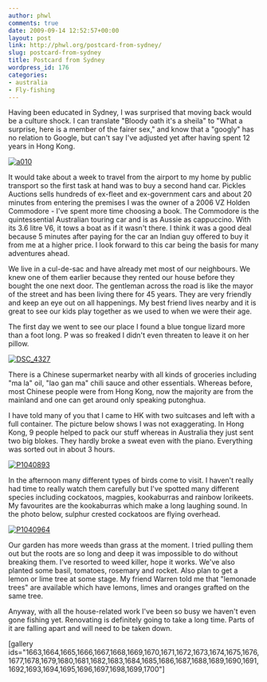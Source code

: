 ```yaml
---
author: phwl
comments: true
date: 2009-09-14 12:52:57+00:00
layout: post
link: http://phwl.org/postcard-from-sydney/
slug: postcard-from-sydney
title: Postcard from Sydney
wordpress_id: 176
categories:
- australia
- Fly-fishing
---
```


Having been educated in Sydney, I was surprised that moving back would be a culture shock. I can translate "Bloody oath it's a sheila" to "What a surprise, here is a member of the fairer sex," and know that a "googly" has no relation to Google, but can't say I've adjusted yet after having spent 12 years in Hong Kong.

[![a010](http://phwl.org/wp-content/uploads/2009/09/a010.jpg)](http://phwl.org/wp-content/uploads/2009/09/a010.jpg)

<!-- more -->

It would take about a week to travel from the airport to my home by public transport so the first task at hand was to buy a second hand car. Pickles Auctions sells hundreds of ex-fleet and ex-government cars and about 20 minutes from entering the premises I was the owner of a 2006 VZ Holden Commodore - I've spent more time choosing a book. The Commodore is the quintessential Australian touring car and is as Aussie as cappuccino. With its 3.6 litre V6, it tows a boat as if it wasn't there. I think it was a good deal because 5 minutes after paying for the car an Indian guy offered to buy it from me at a higher price. I look forward to this car being the basis for many adventures ahead.

We live in a cul-de-sac and have already met most of our neighbours. We knew one of them earlier because they rented our house before they bought the one next door. The gentleman across the road is like the mayor of the street and has been living there for 45 years. They are very friendly and keep an eye out on all happenings. My best friend lives nearby and it is great to see our kids play together as we used to when we were their age.

The first day we went to see our place I found a blue tongue lizard more than a foot long. P was so freaked I didn't even threaten to leave it on her pillow.

[![DSC_4327](http://www.phwl.org/wp-content/uploads/2009/09/3919513348_45d7ecf5cd_o.jpg)](http://www.phwl.org/wp-content/uploads/2009/09/3919513348_45d7ecf5cd_o.jpg)

There is a Chinese supermarket nearby with all kinds of groceries including "ma la" oil, "lao gan ma" chili sauce and other essentials. Whereas before, most Chinese people were from Hong Kong, now the majority are from the mainland and one can get around only speaking putonghua.

I have told many of you that I came to HK with two suitcases and left with a full container. The picture below shows I was not exaggerating. In Hong Kong, 9 people helped to pack our stuff whereas in Australia they just sent two big blokes. They hardly broke a sweat even with the piano. Everything was sorted out in about 3 hours.

[![P1040893](http://www.phwl.org/wp-content/uploads/2009/09/3918747533_01f5a0eae9_o.jpg)](http://www.phwl.org/wp-content/uploads/2009/09/3918747533_01f5a0eae9_o.jpg)

In the afternoon many different types of birds come to visit. I haven't really had time to really watch them carefully but I've spotted many different species including cockatoos, magpies, kookaburras and rainbow lorikeets. My favourites are the kookaburras which make a long laughing sound. In the photo below, sulphur crested cockatoos are flying overhead.

[![P1040964](http://www.phwl.org/wp-content/uploads/2009/09/3919514450_a7e445655b_o.jpg)](http://www.phwl.org/wp-content/uploads/2009/09/3919514450_a7e445655b_o.jpg)

Our garden has more weeds than grass at the moment. I tried pulling them out but the roots are so long and deep it was impossible to do without breaking them. I've resorted to weed killer, hope it works. We've also planted some basil, tomatoes, rosemary and rocket. Also plan to get a lemon or lime tree at some stage. My friend Warren told me that "lemonade trees" are available which have lemons, limes and oranges grafted on the same tree.

Anyway, with all the house-related work I've been so busy we haven't even gone fishing yet. Renovating is definitely going to take a long time. Parts of it are falling apart and will need to be taken down.

[gallery ids="1663,1664,1665,1666,1667,1668,1669,1670,1671,1672,1673,1674,1675,1676,1677,1678,1679,1680,1681,1682,1683,1684,1685,1686,1687,1688,1689,1690,1691,1692,1693,1694,1695,1696,1697,1698,1699,1700"]
